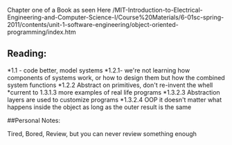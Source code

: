 Chapter one of a Book as seen Here
/MIT-Introduction-to-Electrical-Engineering-and-Computer-Science-I/Course%20Materials/6-01sc-spring-2011/contents/unit-1-software-engineering/object-oriented-programming/index.htm
## Reading:
*1.1 - code better, model systems
*1.2.1- we're not learning how components of systems work, or how to design them but how the combined system functions
*1.2.2 Abstract on primitives, don't re-invent the whell
*current to 1.3.1.3 more examples of real life programs
*1.3.2.3 Abstraction layers are used to customize programs
*1.3.2.4 OOP it doesn't matter what happens inside the object as long as the outer result is the same

##Personal Notes:

Tired, Bored, Review, but you can never review something enough